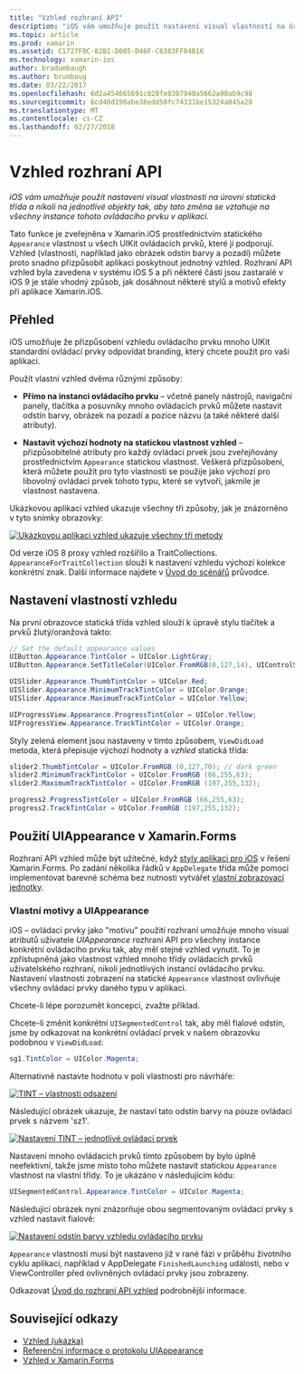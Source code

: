 ```yaml
---
title: "Vzhled rozhraní API"
description: "iOS vám umožňuje použít nastavení visual vlastností na úrovni statická třída a nikoli na jednotlivé objekty tak, aby tato změna se vztahuje na všechny instance tohoto ovládacího prvku v aplikaci."
ms.topic: article
ms.prod: xamarin
ms.assetid: C1727F0C-82B1-D085-D46F-C6383FF04B16
ms.technology: xamarin-ios
author: bradumbaugh
ms.author: brumbaug
ms.date: 03/22/2017
ms.openlocfilehash: 6d2a454665691c028fe8307940a5662a98ab9c98
ms.sourcegitcommit: 6cd40d190abe38edd50fc74331be15324a845a28
ms.translationtype: MT
ms.contentlocale: cs-CZ
ms.lasthandoff: 02/27/2018
---
```

# <a name="appearance-api"></a>Vzhled rozhraní API

_iOS vám umožňuje použít nastavení visual vlastností na úrovni statická třída a nikoli na jednotlivé objekty tak, aby tato změna se vztahuje na všechny instance tohoto ovládacího prvku v aplikaci._

Tato funkce je zveřejněna v Xamarin.iOS prostřednictvím statického `Appearance` vlastnost u všech UIKit ovládacích prvků, které ji podporují. Vzhled (vlastnosti, například jako obrázek odstín barvy a pozadí) můžete proto snadno přizpůsobit aplikaci poskytnout jednotný vzhled. Rozhraní API vzhled byla zavedena v systému iOS 5 a při některé části jsou zastaralé v iOS 9 je stále vhodný způsob, jak dosáhnout některé stylů a motivů efekty při aplikace Xamarin.iOS.

## <a name="overview"></a>Přehled

iOS umožňuje že přizpůsobení vzhledu ovládacího prvku mnoho UIKit standardní ovládací prvky odpovídat branding, který chcete použít pro vaši aplikaci.

Použít vlastní vzhled dvěma různými způsoby:

- **Přímo na instanci ovládacího prvku** – včetně panely nástrojů, navigační panely, tlačítka a posuvníky mnoho ovládacích prvků můžete nastavit odstín barvy, obrázek na pozadí a pozice názvu (a také některé další atributy).

- **Nastavit výchozí hodnoty na statickou vlastnost vzhled** – přizpůsobitelné atributy pro každý ovládací prvek jsou zveřejňovány prostřednictvím `Appearance` statickou vlastnost. Veškerá přizpůsobení, která můžete použít pro tyto vlastnosti se použije jako výchozí pro libovolný ovládací prvek tohoto typu, které se vytvoří, jakmile je vlastnost nastavena.

Ukázkovou aplikaci vzhled ukazuje všechny tři způsoby, jak je znázorněno v tyto snímky obrazovky:

 [ ![](introduction-to-the-appearance-api-images/appearance01.png "Ukázkovou aplikaci vzhled ukazuje všechny tři metody")](introduction-to-the-appearance-api-images/appearance01.png)

Od verze iOS 8 proxy vzhled rozšířilo a TraitCollections.
 `AppearanceForTraitCollection` slouží k nastavení vzhledu výchozí kolekce konkrétní znak. Další informace najdete v [Úvod do scénářů](~/ios/user-interface/storyboards/unified-storyboards.md) průvodce.


## <a name="setting-appearance-properties"></a>Nastavení vlastností vzhledu

Na první obrazovce statická třída vzhled slouží k úpravě stylu tlačítek a prvků žlutý/oranžová takto:

```csharp
// Set the default appearance values
UIButton.Appearance.TintColor = UIColor.LightGray;
UIButton.Appearance.SetTitleColor(UIColor.FromRGB(0,127,14), UIControlState.Normal);

UISlider.Appearance.ThumbTintColor = UIColor.Red;
UISlider.Appearance.MinimumTrackTintColor = UIColor.Orange;
UISlider.Appearance.MaximumTrackTintColor = UIColor.Yellow;

UIProgressView.Appearance.ProgressTintColor = UIColor.Yellow;
UIProgressView.Appearance.TrackTintColor = UIColor.Orange;
```

Styly zelená element jsou nastaveny v tímto způsobem, `ViewDidLoad` metoda, která přepisuje výchozí hodnoty a *vzhled* statická třída:

```csharp
slider2.ThumbTintColor = UIColor.FromRGB (0,127,70); // dark green
slider2.MinimumTrackTintColor = UIColor.FromRGB (66,255,63);
slider2.MaximumTrackTintColor = UIColor.FromRGB (197,255,132);
```

```csharp
progress2.ProgressTintColor = UIColor.FromRGB (66,255,63);
progress2.TrackTintColor = UIColor.FromRGB (197,255,132);
```

## <a name="using-uiappearance-in-xamarinforms"></a>Použití UIAppearance v Xamarin.Forms

Rozhraní API vzhled může být užitečné, když [styly aplikaci pro iOS](~/xamarin-forms/platform/ios/theme.md#uiappearance) v řešení Xamarin.Forms. Po zadání několika řádků v `AppDelegate` třída může pomoci implementovat barevné schéma bez nutnosti vytvářet [vlastní zobrazovací jednotky](~/xamarin-forms/app-fundamentals/custom-renderer/index.md).


### <a name="custom-themes-and-uiappearance"></a>Vlastní motivy a UIAppearance

iOS – ovládací prvky jako "motivu" použití rozhraní umožňuje mnoho visual atributů uživatele *UIAppearance* rozhraní API pro všechny instance konkrétní ovládacího prvku tak, aby měl stejné vzhled vynutit. To je zpřístupněná jako vlastnost vzhled mnoho třídy ovládacích prvků uživatelského rozhraní, nikoli jednotlivých instancí ovládacího prvku. Nastavení vlastnosti zobrazení na statické `Appearance` vlastnost ovlivňuje všechny ovládací prvky daného typu v aplikaci.

Chcete-li lépe porozumět koncepci, zvažte příklad.

Chcete-li změnit konkrétní `UISegmentedControl` tak, aby měl fialové odstín, jsme by odkazovat na konkrétní ovládací prvek v našem obrazovku podobnou v `ViewDidLoad`:

```csharp
sg1.TintColor = UIColor.Magenta;
```

Alternativně nastavte hodnotu v poli vlastnosti pro návrháře: 

[ ![](introduction-to-the-appearance-api-images/propertiespadtint.png "TINT – vlastnosti odsazení")](introduction-to-the-appearance-api-images/propertiespadtint.png)

Následující obrázek ukazuje, že nastaví tato odstín barvy na pouze ovládací prvek s názvem 'sz1'.

 [ ![](introduction-to-the-appearance-api-images/image53.png "Nastavení TINT – jednotlivé ovládací prvek")](introduction-to-the-appearance-api-images/image53.png)

Nastavení mnoho ovládacích prvků tímto způsobem by bylo úplně neefektivní, takže jsme místo toho můžete nastavit statickou `Appearance` vlastnost na vlastní třídy. To je ukázáno v následujícím kódu:

```csharp
UISegmentedControl.Appearance.TintColor = UIColor.Magenta;
```

Následující obrázek nyní znázorňuje obou segmentovaným ovládací prvky s vzhled nastavit fialově:

 [ ![](introduction-to-the-appearance-api-images/image54.png "Nastavení odstín barvy vzhledu ovládacího prvku")](introduction-to-the-appearance-api-images/image54.png)

`Appearance` vlastnosti musí být nastaveno již v rané fázi v průběhu životního cyklu aplikací, například v AppDelegate `FinishedLaunching` události, nebo v ViewController před ovlivněných ovládací prvky jsou zobrazeny.


Odkazovat [Úvod do rozhraní API vzhled](~/ios/user-interface/ios-ui/introduction-to-the-appearance-api.md) podrobnější informace.


## <a name="related-links"></a>Související odkazy

- [Vzhled (ukázka)](https://developer.xamarin.com/samples/monotouch/IntroToAppearance/)
- [Referenční informace o protokolu UIAppearance](https://developer.apple.com/library/ios/documentation/UIKit/Reference/UIAppearance_Protocol/)
- [Vzhled v Xamarin.Forms](~/xamarin-forms/platform/ios/theme.md#uiappearance)
